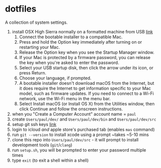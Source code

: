 # dotfiles

A collection of system settings.

1. install OSX High Sierra normally on a formatted machine from USB [link](https://support.apple.com/en-ca/HT201372#download)
    1. Connect the bootable installer to a compatible Mac. 
    1. Press and hold the Option key immediately after turning on or restarting your Mac.
    1. Release the Option key when you see the Startup Manager window.
    1. If your Mac is protected by a firmware password, you can release the key when you're asked to enter the password.
    1. Select your USB startup disk, then click the arrow under its icon, or press Return. 
    1. Choose your language, if prompted.
    1. A bootable installer doesn't download macOS from the Internet, but it does require the Internet to get information specific to your Mac model, such as firmware updates. If you need to connect to a Wi-Fi network, use the Wi-Fi menu  in the menu bar. 
    1. Select Install macOS (or Install OS X) from the Utilities window, then click Continue and follow the onscreen instructions.
1. when you "Create a Computer Account" account name = `paul`
1. create `Users/paul/dev/` and `Users/paul/dev/bin` and `Users/paul/dev/src`
1. setup git ssh keys [link](https://help.github.com/articles/generating-a-new-ssh-key-and-adding-it-to-the-ssh-agent/)
1. login to icloud *and* apple store's purchased tab (enables `mas` command)
1. run `git --version` to install xcode using a prompt ~takes ~5-10 mins
1. clone this repo into `Users/paul/dev/src` - it will prompt to install development tools (`git`/`clang`)
1. run `setup.sh`, you will be prompted to enter your password multiple times
1. type `exit` (to exit a shell within a shell)

